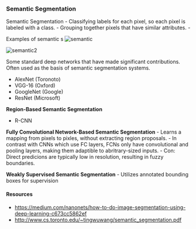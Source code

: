 ### Semantic Segmentation

Semantic Segmentation
    - Classifying labels for each pixel, so each pixel is labeled with a class.
    - Grouping together pixels that have similar attributes.
    -

Examples of semantic s
![semantic](https://miro.medium.com/max/2000/1*MQCvfEbbA44fiZk5GoDvhA.png)

![semantic2](https://i.imgur.com/B7u8Rwz.png)

Some standard deep networks that have made significant contributions. Often used as the basis of semantic segmentation systems.
- AlexNet (Toronoto)
- VGG-16 (Oxford)
- GoogleNet (Google)
- ResNet (Microsoft)

**Region-Based Semantic Segmentation**
 - R-CNN
 
**Fully Convolutional Network-Based Semantic Segmentation**
    - Learns a mapping from pixels to pixles, without extracting region proposals.
    - In contrast with CNNs which use FC layers, FCNs only have convolutional and pooling layers, making them adaptible to abritrary-sized inputs.
    - Con: Direct predicions are typically low in resolution, resulting in fuzzy boundaries.

**Weakly Supervised Semantic Segmentation**
    - Utilizes annotated bounding boxes for supervision


#### Resources
- https://medium.com/nanonets/how-to-do-image-segmentation-using-deep-learning-c673cc5862ef
- http://www.cs.toronto.edu/~tingwuwang/semantic_segmentation.pdf
<!--stackedit_data:
eyJoaXN0b3J5IjpbMTA1OTczNzI5MF19
-->